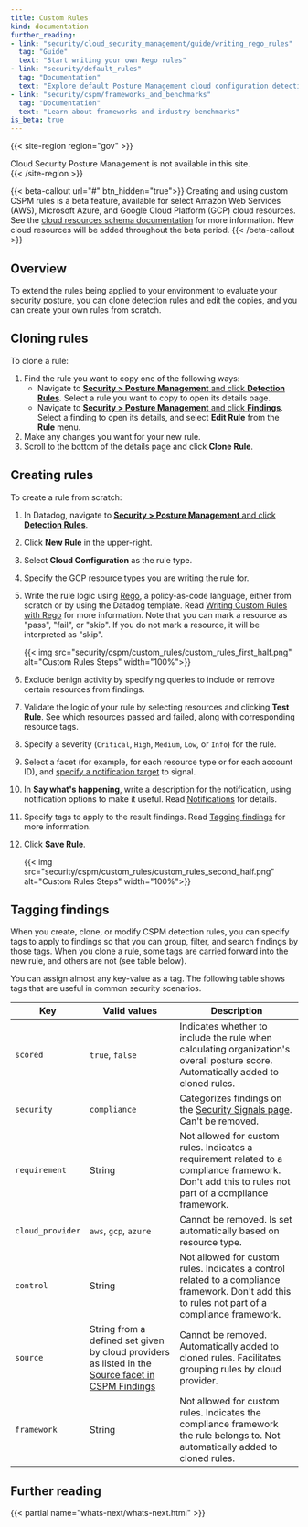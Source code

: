 ```yaml
---
title: Custom Rules
kind: documentation
further_reading:
- link: "security/cloud_security_management/guide/writing_rego_rules"
  tag: "Guide"
  text: "Start writing your own Rego rules"
- link: "security/default_rules"
  tag: "Documentation"
  text: "Explore default Posture Management cloud configuration detection rules"
- link: "security/cspm/frameworks_and_benchmarks"
  tag: "Documentation"
  text: "Learn about frameworks and industry benchmarks"
is_beta: true
---
```


{{< site-region region="gov" >}}
<div class="alert alert-warning">
Cloud Security Posture Management is not available in this site.
</div>
{{< /site-region >}}

{{< beta-callout url="#" btn_hidden="true">}}
Creating and using custom CSPM rules is a beta feature, available for select Amazon Web Services (AWS), Microsoft Azure, and Google Cloud Platform (GCP) cloud resources. See the <a href="https://docs.datadoghq.com/security/cspm/custom_rules/schema/">cloud resources schema documentation</a> for more information. New cloud resources will be added throughout the beta period.
{{< /beta-callout >}} 

## Overview

To extend the rules being applied to your environment to evaluate your security posture, you can clone detection rules and edit the copies, and you can create your own rules from scratch. 

## Cloning rules

To clone a rule:

1. Find the rule you want to copy one of the following ways:
   - Navigate to [**Security > Posture Management** and click **Detection Rules**][1]. Select a rule you want to copy to open its details page. 
   - Navigate to [**Security > Posture Management** and click **Findings**][2]. Select a finding to open its details, and select **Edit Rule** from the **Rule** menu.
2. Make any changes you want for your new rule.
3. Scroll to the bottom of the details page and click **Clone Rule**.

## Creating rules

To create a rule from scratch:

1. In Datadog, navigate to [**Security > Posture Management** and click **Detection Rules**][1].
2. Click **New Rule** in the upper-right.
3. Select **Cloud Configuration** as the rule type.
4. Specify the GCP resource types you are writing the rule for.
5. Write the rule logic using [Rego][3], a policy-as-code language, either from scratch or by using the Datadog template. Read [Writing Custom Rules with Rego][4] for more information. Note that you can mark a resource as "pass", "fail", or "skip". If you do not mark a resource, it will be interpreted as "skip".

   {{< img src="security/cspm/custom_rules/custom_rules_first_half.png" alt="Custom Rules Steps" width="100%">}}

6. Exclude benign activity by specifying queries to include or remove certain resources from findings.
7. Validate the logic of your rule by selecting resources and clicking **Test Rule**. See which resources passed and failed, along with corresponding resource tags.
8. Specify a severity (`Critical`, `High`, `Medium`, `Low`, or `Info`) for the rule.
9. Select a facet (for example, for each resource type or for each account ID), and [specify a notification target][5] to signal.
10. In **Say what's happening**, write a description for the notification, using notification options to make it useful. Read [Notifications][6] for details.
11. Specify tags to apply to the result findings. Read [Tagging findings](#tagging-findings) for more information.
12. Click **Save Rule**.

    {{< img src="security/cspm/custom_rules/custom_rules_second_half.png" alt="Custom Rules Steps" width="100%">}}

## Tagging findings

When you create, clone, or modify CSPM detection rules, you can specify tags to apply to findings so that you can group, filter, and search findings by those tags. When you clone a rule, some tags are carried forward into the new rule, and others are not (see table below). 

You can assign almost any key-value as a tag. The following table shows tags that are useful in common security scenarios.

| Key     | Valid values    | Description | 
| ------  | --------------- | ----------- |
| `scored` | `true`, `false` | Indicates whether to include the rule when calculating organization's overall posture score. Automatically added to cloned rules. |
| `security` | `compliance` | Categorizes findings on the [Security Signals page][7]. Can't be removed. |
| `requirement` | String | Not allowed for custom rules. Indicates a requirement related to a compliance framework. Don't add this to rules not part of a compliance framework. |
| `cloud_provider` | `aws`, `gcp`, `azure` | Cannot be removed. Is set automatically based on resource type.  |
| `control` | String | Not allowed for custom rules. Indicates a control related to a compliance framework. Don't add this to rules not part of a compliance framework. |
| `source` | String from a defined set given by cloud providers as listed in the [Source facet in CSPM Findings][2] | Cannot be removed. Automatically added to cloned rules. Facilitates grouping rules by cloud provider. |
| `framework` | String | Not allowed for custom rules. Indicates the compliance framework the rule belongs to. Not automatically added to cloned rules. |


## Further reading

{{< partial name="whats-next/whats-next.html" >}}

[1]: https://app.datadoghq.com/security/configuration/rules?query=type%3A%28cloud_configuration%20OR%20infrastructure_configuration%29&all=false&product=cspm&sort=rule_name
[2]: https://app.datadoghq.com/security/compliance
[3]: https://www.openpolicyagent.org/docs/latest/
[4]: /security/cloud_security_management/guide/writing_rego_rules/
[5]: /security/cspm/frameworks_and_benchmarks/#set-notification-targets-for-detection-rules
[6]: /security/notifications/
[7]: https://app.datadoghq.com/security/